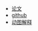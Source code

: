 
- [论文](https://raft.github.io/raft.pdf)
- [github](https://raft.github.io/)
- [动图解释](http://thesecretlivesofdata.com/raft/)